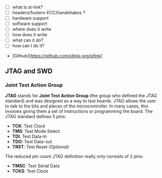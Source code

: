 - [ ] what is st-link?
- [ ] headers/footers-ECC/handshakes ?
- [ ] hardware support
- [ ] software support
- [ ] where does it write
- [ ] how does it write
- [ ] what can it do?
- [ ] how can I do it?

- [Github][https://github.com/stlink-org/stlink]



## JTAG and SWD

### Joint Test Action Group

**JTAG** stands for **Joint Test Action Group** (the group who defined the JTAG standard) and was designed as a way to test boards. JTAG allows the user to talk to the bits and pieces of the microcontroller. In many cases, this involves giving them a set of instructions or programming the board. The JTAG standard defines 5 pins:

- **TCK**: Test Clock
- **TMS**: Test Mode Select
- **TDI**: Test Data-In
- **TDO**: Test Data-out
- **TRST**: Test Reset _(Optional)_

The reduced pin count JTAG definition really only consists of 2 pins:

- **TMSC**: Test Serial Data
- **TCKS**: Test Clock